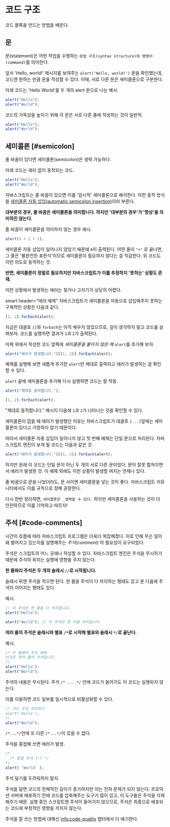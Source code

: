 # 코드 구조

코드 블록을 만드는 방법을 배운다.

## 문

문(statement)은 어떤 작업을 수행하는 `문법 구조(syntax structure)와 명령어(command)`를 의미한다.

앞서 'Hello, world!' 메시지를 보여주는 `alert('Hello, world!')` 문을 확인했는데,코드엔 원하는 만큼 문을 작성할 수 있다. 이때, 서로 다른 문은 세미콜론으로 구분한다.

아래 코드는 'Hello World'를 두 개의 alert 문으로 나눈 예시.

```js run no-beautify
alert("Hello");
alert("World");
```

코드의 가독성을 높이기 위해 각 문은 서로 다른 줄에 작성하는 것이 일반적.

```js run no-beautify
alert("Hello");
alert("World");
```

## 세미콜론 [#semicolon]

줄 바꿈이 있다면 세미콜론(semicolon)은 생략 가능하다.

아래 코드는 에러 없이 동작되는 코드.

```js run no-beautify
alert("Hello");
alert("World");
```

자바스크립트는 줄 바꿈이 있으면 이를 '암시적' 세미콜론으로 해석한다. 이런 동작 방식을 [세미콜론 자동 삽입(automatic semicolon insertion)](https://tc39.github.io/ecma262/#sec-automatic-semicolon-insertion)이라 부른다.

**대부분의 경우, 줄 바꿈은 세미콜론을 의미합니다. 하지만 '대부분의 경우'가 '항상'을 의미하진 않는다.**

줄 바꿈이 세미콜론을 의미하지 않는 경우 예시.

```js run no-beautify
alert(3 + 1 + 2);
```

세미콜론 자동 삽입이 일어나지 않았기 때문에 `6`이 출력된다. 어떤 줄이 `"+"` 로 끝나면, 그 줄은 '불완전한 표현식'이므로 세미콜론이 필요하지 않다는 걸 직감한다. 위 코드도 이런 의도로 동작하는 것.

**반면, 세미콜론이 정말로 필요하지만 자바스크립트가 이를 추정하지 '못하는' 상황도 존재.**

이런 상황에서 발생하는 에러는 찾거나 고치기가 상당히 어렵다.

smart header="에러 예제"
자바스크립트가 세미콜론을 자동으로 삽입해주지 못하는 구체적인 상황은 다음과 같다.

```js run
[1, 2].forEach(alert);
```

지금은 대괄호 `[]`와 `forEach`는 아직 배우지 않았으므로, 깊이 생각하지 말고 코드를 살펴보자. 코드를 실행하면 결과가 `1`과 `2`가 출력된다.

이제 위에서 작성한 코드 앞쪽에 _세미콜론을 붙이지 않은 채_ `alert`를 추가해 보자.

```js run no-beautify
alert("에러가 발생합니다.")[(1, 2)].forEach(alert);
```

예제를 실행해 보면 새롭게 추가한 `alert`만 제대로 출력되고 에러가 발생하는 걸 확인할 수 있다.

`alert` 끝에 세미콜론을 추가해 다시 실행하면 코드는 잘 작동.

```js run
alert("제대로 동작합니다.");

[1, 2].forEach(alert);
```

"제대로 동작합니다." 메시지 다음에 `1`과 `2`가 나타나는 것을 확인할 수 있다.

세미콜론이 없을 때 에러가 발생했던 이유는 자바스크립트가 대괄호 `[...]`앞에는 세미콜론이 있다고 가정하지 않기 때문이다.

따라서 세미콜론 자동 삽입이 일어나지 않고 첫 번째 예제는 단일 문으로 처리된다. 자바스크립트 엔진이 보게 될 코드는 다음과 같은 것.

```js run no-beautify
alert("에러가 발생합니다.")[(1, 2)].forEach(alert);
```

하지만 원래 이 코드는 단일 문이 아닌 두 개의 서로 다른 문이었다. 문이 잘못 합쳐지면서 에러가 발생한 것. 이 예제 외에도 이런 상황이 발생할 여지는 언제나 있다.

줄 바꿈으로 문을 나눴더라도, 문 사이엔 세미콜론을 넣는 것이 좋다. 자바스크립트 커뮤니티에서도 이를 규칙으로 정해 권장한다.

다시 한번 정리하면, `세미콜론은 _생략할 수 있다.` 하지만 세미콜론을 사용하는 것이 더 안전하므로 이를 기억하고 따르자!

## 주석 [#code-comments]

시간이 흐름에 따라 자바스크립트 프로그램은 더욱더 복잡해졌다. 이로 인해 무슨 일이 왜 벌어지고 있는지를 설명해주는 _주석(comment)_ 의 필요성이 요구되었다.

주석은 스크립트의 어느 곳에나 작성할 수 있다. 자바스크립트 엔진은 주석을 무시하기 때문에 주석의 위치는 실행에 영향을 주지 않는다.

**한 줄짜리 주석은 두 개의 슬래시 `//`로 시작됩니다.**

슬래시 뒤엔 주석을 적으면 된다. 한 줄을 주석이 다 차지하는 형태도 있고 문 다음에 주석이 이어지는 형태도 있다.

예시.

```js run
// 이 주석은 한 줄을 다 차지합니다.
alert("Hello");

alert("World"); // 이 주석은 문 다음 이어집니다.
```

**여러 줄의 주석은 슬래시와 별표 <code>/\*</code>로 시작해 별표와 슬래시 <code>\*/</code>로 끝난다.**

예시.

```js run
/* 두 줄짜리 주석 예제
이것은 여러 줄의 주석입니다.
*/
alert("Hello");
alert("World");
```

주석의 내용은 무시된다. 주석 <code>/\* ... \*/</code> 안에 코드가 들어가도 이 코드는 실행되지 않는다.

이를 이용하면 코드 일부를 일시적으로 비활성화할 수 있다.

```js run
/* 코드 주석 처리하기
alert('Hello');
*/
alert("World");
```

`/*...*/`안에 또 다른 `/*...*/`이 있을 수 없다.

주석을 중첩해 쓰면 에러가 발생.

```js run no-beautify
/*
  /* 중첩 주석 ?!? */
*/
alert( 'World' );
```

주석 달기를 두려워하지 말자.

주석을 달면 코드의 전체적인 길이가 증가하지만 이는 전혀 문제가 되지 않는다. 프로덕션 서버에 배포하기 전에 코드를 압축해주는 도구가 많이 있고, 이 도구들은 주석을 삭제해주기 때문. 실행 중인 스크립트엔 주석이 들어가지 않으므로, 주석은 최종으로 배포되는 코드에 부정적인 영향을 끼치지 않는다.

주석을 잘 쓰는 방법에 대해선 <info:code-quality> 챕터에서 더 얘기한다.
